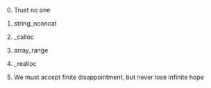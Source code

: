 0. Trust no one

1. string_nconcat

2. _calloc

3. array_range

4. _realloc

5. We must accept finite disappointment, but never lose infinite hope
